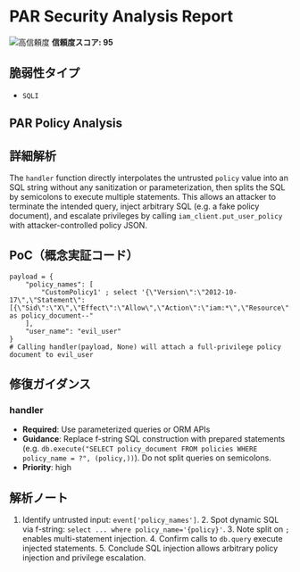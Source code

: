 # PAR Security Analysis Report

![高信頼度](https://img.shields.io/badge/信頼度-高-red) **信頼度スコア: 95**

## 脆弱性タイプ

- `SQLI`

## PAR Policy Analysis

## 詳細解析

The `handler` function directly interpolates the untrusted `policy` value into an SQL string without any sanitization or parameterization, then splits the SQL by semicolons to execute multiple statements. This allows an attacker to terminate the intended query, inject arbitrary SQL (e.g. a fake policy document), and escalate privileges by calling `iam_client.put_user_policy` with attacker-controlled policy JSON.

## PoC（概念実証コード）

```text
payload = {
    "policy_names": [
        "CustomPolicy1' ; select '{\"Version\":\"2012-10-17\",\"Statement\":[{\"Sid\":\"X\",\"Effect\":\"Allow\",\"Action\":\"iam:*\",\"Resource\":\"*\"}]}' as policy_document--"
    ],
    "user_name": "evil_user"
}
# Calling handler(payload, None) will attach a full-privilege policy document to evil_user
```

## 修復ガイダンス

### handler

- **Required**: Use parameterized queries or ORM APIs
- **Guidance**: Replace f-string SQL construction with prepared statements (e.g. `db.execute("SELECT policy_document FROM policies WHERE policy_name = ?", (policy,))`). Do not split queries on semicolons.
- **Priority**: high

## 解析ノート

1. Identify untrusted input: `event['policy_names']`. 2. Spot dynamic SQL via f-string: `select ... where policy_name='{policy}'`. 3. Note split on `;` enables multi-statement injection. 4. Confirm calls to `db.query` execute injected statements. 5. Conclude SQL injection allows arbitrary policy injection and privilege escalation.

